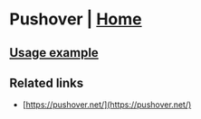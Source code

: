 # Pushover | [Home](./../../)

## [Usage example](./../../tests/Pushover/ClientTest.php)

## Related links

* [https://pushover.net/](https://pushover.net/)
